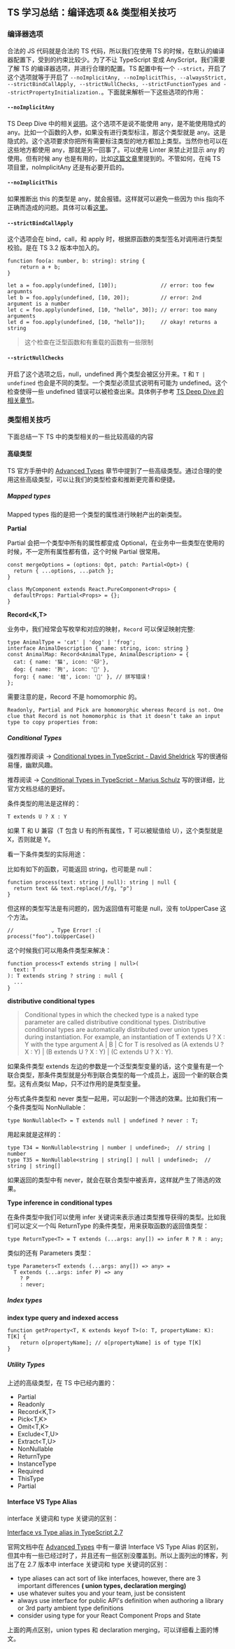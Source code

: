 ## TS 学习总结：编译选项 && 类型相关技巧


### 编译器选项

合法的 JS 代码就是合法的 TS 代码，所以我们在使用 TS 的时候，在默认的编译器配置下，受到的约束比较少。为了不让 TypeScript 变成 AnyScript，我们需要了解 TS 的编译器选项，并进行合理的配置。TS 配置中有一个 `--strict`，开启了这个选项就等于开启了 `--noImplicitAny, --noImplicitThis, --alwaysStrict, --strictBindCallApply, --strictNullChecks, --strictFunctionTypes and --strictPropertyInitialization.`。下面就来解析一下这些选项的作用：

#### `--noImplicitAny`

TS Deep Dive 中的相关[说明](https://basarat.gitbooks.io/typescript/docs/options/noImplicitAny.html)。这个选项不是说不能使用 any，是不能使用隐式的 any。比如一个函数的入参，如果没有进行类型标注，那这个类型就是 any。这是隐式的。这个选项要求你把所有需要标注类型的地方都加上类型。当然你也可以在这些地方都使用 any，那就是另一回事了。可以使用 Linter 来禁止对显示 any 的使用。但有时候 any 也是有用的，比如[这篇文章](https://zhuanlan.zhihu.com/p/62292091)里提到的。不管如何，在纯 TS 项目里，noImplicitAny 还是有必要开启的。

#### `--noImplicitThis`

如果推断出 this 的类型是 any，就会报错。这样就可以避免一些因为 this 指向不正确而造成的问题。具体可以看[这里](https://jkchao.github.io/typescript-book-chinese/typings/thisType.html)。

#### `--strictBindCallApply`

这个选项会在 bind，call，和 apply 时，根据原函数的类型签名对调用进行类型校验。是在 TS 3.2 版本中加入的。

```
function foo(a: number, b: string): string {
    return a + b;
}

let a = foo.apply(undefined, [10]);              // error: too few argumnts
let b = foo.apply(undefined, [10, 20]);          // error: 2nd argument is a number
let c = foo.apply(undefined, [10, "hello", 30]); // error: too many arguments
let d = foo.apply(undefined, [10, "hello"]);     // okay! returns a string
```

> 这个检查在泛型函数和有重载的函数有一些限制

#### `--strictNullChecks`


开启了这个选项之后，null，undefined 两个类型会被区分开来。`T` 和 `T | undefined` 也会是不同的类型。一个类型必须显式说明有可能为 undefined。这个检查使得一些 undefined 错误可以被检查出来。具体例子参考 [TS Deep Dive 的相关章节](https://basarat.gitbooks.io/typescript/docs/options/strictNullChecks.html)。

### 类型相关技巧

下面总结一下 TS 中的类型相关的一些比较高级的内容

#### 高级类型

TS 官方手册中的 [Advanced Types](https://www.typescriptlang.org/docs/handbook/advanced-types.html) 章节中提到了一些高级类型。通过合理的使用这些高级类型，可以让我们的类型检查和推断更完善和便捷。


##### Mapped types

Mapped types 指的是把一个类型的属性进行映射产出的新类型。

**Partial<T>**

Partial 会把一个类型中所有的属性都变成 Optional，在业务中一些类型在使用的时候，不一定所有属性都有值，这个时候 Partial 很常用。

```
const mergeOptions = (options: Opt, patch: Partial<Opt>) {
  return { ...options, ...patch };
}

class MyComponent extends React.PureComponent<Props> {
  defaultProps: Partial<Props> = {};
}
```

**Record<K,T>**

业务中，我们经常会写枚举和对应的映射，`Record` 可以保证映射完整:

```
type AnimalType = 'cat' | 'dog' | 'frog';
interface AnimalDescription { name: string, icon: string }
const AnimalMap: Record<AnimalType, AnimalDescription> = {
  cat: { name: '猫', icon: '🐱'},
  dog: { name: '狗', icon: '🐶' },
  forg: { name: '蛙', icon: '🐸' }, // 拼写错误！
};
```

需要注意的是，Record 不是 homomorphic 的。
```
Readonly, Partial and Pick are homomorphic whereas Record is not. One clue that Record is not homomorphic is that it doesn’t take an input type to copy properties from:
```

##### Conditional Types

强烈推荐阅读 -> [Conditional types in TypeScript - David Sheldrick](https://artsy.github.io/blog/2018/11/21/conditional-types-in-typescript/) 写的很通俗易懂，幽默风趣。

推荐阅读 -> [Conditional Types in TypeScript - Marius Schulz](https://mariusschulz.com/blog/conditional-types-in-typescript) 写的很详细，比官方文档总结的更好。

条件类型的用法是这样的：

`T extends U ? X : Y`

如果 T 和 U 兼容（T 包含 U 有的所有属性，T 可以被赋值给 U），这个类型就是 X，否则就是 Y。

看一下条件类型的实际用途：

比如有如下的函数，可能返回 string，也可能是 null：

```
function process(text: string | null): string | null {
  return text && text.replace(/f/g, "p")
}
```

但这样的类型写法是有问题的，因为返回值有可能是 null，没有 toUpperCase 这个方法。
```
//            ⌄ Type Error! :(
process("foo").toUpperCase()
```

这个时候我们可以用条件类型来解决：

```
function process<T extends string | null>(
  text: T
): T extends string ? string : null {
  ...
}

```

**distributive conditional types**

> Conditional types in which the checked type is a naked type parameter are called distributive conditional types. Distributive conditional types are automatically distributed over union types during instantiation. For example, an instantiation of T extends U ? X : Y with the type argument A | B | C for T is resolved as (A extends U ? X : Y) | (B extends U ? X : Y) | (C extends U ? X : Y).

如果条件类型 extends 左边的参数是一个泛型类型变量的话，这个变量有是一个联合类型，那条件类型就是分布到联合类型的每一个成员上，返回一个新的联合类型。这有点类似 Map，只不过作用的是类型变量。

分布式条件类型和 never 类型一起用，可以起到一个筛选的效果。比如我们有一个条件类型叫 NonNullable：

```
type NonNullable<T> = T extends null | undefined ? never : T;
```

用起来就是这样的：

```
type T34 = NonNullable<string | number | undefined>;  // string | number
type T35 = NonNullable<string | string[] | null | undefined>;  // string | string[]
```

如果返回的类型中有 never，就会在联合类型中被丢弃，这样就产生了筛选的效果。


**Type inference in conditional types**

在条件类型中我们可以使用 infer 关键词来表示通过类型推导获得的类型。比如我们可以定义一个叫 ReturnType 的条件类型，用来获取函数的返回值类型：

```
type ReturnType<T> = T extends (...args: any[]) => infer R ? R : any;
```

类似的还有 Parameters 类型：

```
type Parameters<T extends (...args: any[]) => any> =
  T extends (...args: infer P) => any
    ? P
    : never;
```


##### Index types

**index type query and indexed access**

```
function getProperty<T, K extends keyof T>(o: T, propertyName: K): T[K] {
    return o[propertyName]; // o[propertyName] is of type T[K]
}
```

##### Utility Types

上述的高级类型，在 TS 中已经内置的：

+ Partial<T>
+ Readonly<T>
+ Record<K,T>
+ Pick<T,K>
+ Omit<T,K>
+ Exclude<T,U>
+ Extract<T,U>
+ NonNullable<T>
+ ReturnType<T>
+ InstanceType<T>
+ Required<T>
+ ThisType<T>
+ Partial<T>

#### Interface VS Type Alias

interface 关键词和 type 关键词的区别：


[Interface vs Type alias in TypeScript 2.7](https://medium.com/@martin_hotell/interface-vs-type-alias-in-typescript-2-7-2a8f1777af4c)

官网文档中在 [Advanced Types](https://www.typescriptlang.org/docs/handbook/advanced-types.html) 中有一章讲 Interface VS Type Alias 的区别，但其中有一些已经过时了，并且还有一些区别没覆盖到。所以上面列出的博客，列出了在 2.7 版本中 interface 关键词和 type 关键词的区别：


+ type aliases can act sort of like interfaces, however, there are 3 important differences **( union types, declaration merging)**
+ use whatever suites you and your team, just be consistent
+ always use interface for public API's definition when authoring a library or 3rd party ambient type definitions
+ consider using type for your React Component Props and State

上面的两点区别，union types 和 declaration merging，可以详细看上面的博文。
